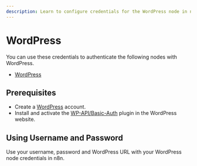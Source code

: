 ```yaml
---
description: Learn to configure credentials for the WordPress node in n8n
---
```


# WordPress

You can use these credentials to authenticate the following nodes with WordPress.
- [WordPress](../../nodes-library/nodes/WordPress/README.md)

## Prerequisites

- Create a [WordPress](https://wordpress.com/) account.
- Install and activate the [WP-API/Basic-Auth](https://github.com/WP-API/Basic-Auth) plugin in the WordPress website.

## Using Username and Password

Use your username, password and WordPress URL with your WordPress node credentials in n8n.
